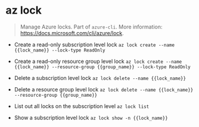# az lock
> Manage Azure locks.
> Part of `azure-cli`.
> More information: <https://docs.microsoft.com/cli/azure/lock>.

- Create a read-only subscription level lock
`az lock create --name {{lock_name}} --lock-type ReadOnly`

- Create a read-only resource group level lock
`az lock create --name {{lock_name}} --resource-group {{group_name}} --lock-type ReadOnly`

- Delete a subscription level lock
`az lock delete --name {{lock_name}}`

- Delete a resource group level lock
`az lock delete --name {{lock_name}} --resource-group {{group_name}}`

- List out all locks on the subscription level
`az lock list`

- Show a subscription level lock
`az lock show -n {{lock_name}}`
